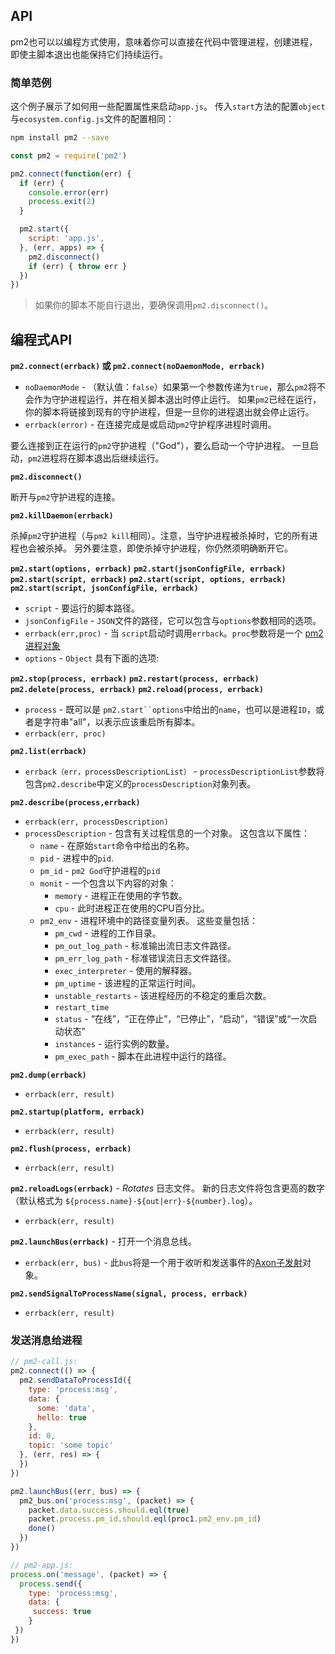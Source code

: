 ## API


pm2也可以以编程方式使用，意味着你可以直接在代码中管理进程，创建进程，即使主脚本退出也能保持它们持续运行。

### 简单范例

这个例子展示了如何用一些配置属性来启动`app.js`。 传入`start`方法的配置`object`与`ecosystem.config.js`文件的配置相同：

```bash
npm install pm2 --save
```

```javascript
const pm2 = require('pm2')

pm2.connect(function(err) {
  if (err) {
    console.error(err)
    process.exit(2)
  }

  pm2.start({
    script: 'app.js',
  }, (err, apps) => {
    pm2.disconnect()
    if (err) { throw err }
  })
})
```

> 如果你的脚本不能自行退出，要确保调用`pm2.disconnect()`。


## 编程式API

**`pm2.connect(errback)` 或 `pm2.connect(noDaemonMode, errback)`**
* `noDaemonMode` - （默认值：`false`）如果第一个参数传递为`true`，那么`pm2`将不会作为守护进程运行，并在相关脚本退出时停止运行。
如果`pm2`已经在运行，你的脚本将链接到现有的守护进程，但是一旦你的进程退出就会停止运行。
* `errback(error)` - 在连接完成是或启动`pm2`守护程序进程时调用。

要么连接到正在运行的`pm2`守护进程（"God"），要么启动一个守护进程。 一旦启动，`pm2`进程将在脚本退出后继续运行。


**`pm2.disconnect()`**

断开与`pm2`守护进程的连接。


**`pm2.killDaemon(errback)`**

杀掉`pm2`守护进程（与`pm2 kill`相同）。注意，当守护进程被杀掉时，它的所有进程也会被杀掉。 另外要注意，即使杀掉守护进程，你仍然须明确断开它。


**`pm2.start(options, errback)`**
**`pm2.start(jsonConfigFile, errback)`**
**`pm2.start(script, errback)`**
**`pm2.start(script, options, errback)`**
**`pm2.start(script, jsonConfigFile, errback)`**

- `script` - 要运行的脚本路径。
- `jsonConfigFile` - `JSON`文件的路径，它可以包含与`options`参数相同的选项。
- `errback(err,proc)` - 当 `script`启动时调用`errback`。`proc`参数将是一个 [pm2 进程对象](https://github.com/soyuka/pm2-notify#templating)
- `options` - `Object` 具有下面的选项:

**`pm2.stop(process, errback)`**
**`pm2.restart(process, errback)`**
**`pm2.delete(process, errback)`**
**`pm2.reload(process, errback)`**

- `process`  - 既可以是 `pm2.start``options`中给出的`name`，也可以是进程`ID`，或者是字符串"all"，以表示应该重启所有脚本。
- `errback(err, proc)`


**`pm2.list(errback)`**

* `errback（err，processDescriptionList）` - `processDescriptionList`参数将包含`pm2.describe`中定义的`processDescription`对象列表。


**`pm2.describe(process,errback)`**

* `errback(err, processDescription)`
* `processDescription` - 包含有关过程信息的一个对象。 这包含以下属性：
  * `name` - 在原始`start`命令中给出的名称。
  * `pid` - 进程中的`pid`.
  * `pm_id` - `pm2 God`守护进程的`pid`
  * `monit` - 一个包含以下内容的对象：
    * `memory` - 进程正在使用的字节数。
    * `cpu` - 此时进程正在使用的CPU百分比。
  * `pm2_env` - 进程环境中的路径变量列表。 这些变量包括：
    * `pm_cwd` - 进程的工作目录。
    * `pm_out_log_path` - 标准输出流日志文件路径。
    * `pm_err_log_path` - 标准错误流日志文件路径。
    * `exec_interpreter` - 使用的解释器。
    * `pm_uptime` - 该进程的正常运行时间。
    * `unstable_restarts` - 该进程经历的不稳定的重启次数。
    * `restart_time`
    * `status` - “在线”，“正在停止”，“已停止”，“启动”，“错误”或“一次启动状态”
    * `instances` - 运行实例的数量。
    * `pm_exec_path` - 脚本在此进程中运行的路径。


**`pm2.dump(errback)`**

* `errback(err, result)`


**`pm2.startup(platform, errback)`**

* `errback(err, result)`


**`pm2.flush(process, errback)`**

* `errback(err, result)`


**`pm2.reloadLogs(errback)`** - *Rotates* 日志文件。 新的日志文件将包含更高的数字（默认格式为 `${process.name}-${out|err}-${number}.log`）。

* `errback(err, result)`


**`pm2.launchBus(errback)`** - 打开一个消息总线。

* `errback(err, bus)` - 此`bus`将是一个用于收听和发送事件的[Axon子发射](https://github.com/tj/axon#pubemitter--subemitter)对象。


**`pm2.sendSignalToProcessName(signal, process, errback)`**

* `errback(err, result)`

### 发送消息给进程

```javascript
// pm2-call.js:
pm2.connect(() => {
  pm2.sendDataToProcessId({
    type: 'process:msg',
    data: {
      some: 'data',
      hello: true
    },
    id: 0,
    topic: 'some topic'
  }, (err, res) => {
  })
})

pm2.launchBus((err, bus) => {
  pm2_bus.on('process:msg', (packet) => {
    packet.data.success.should.eql(true)
    packet.process.pm_id.should.eql(proc1.pm2_env.pm_id)
    done()
  })
})
```

```javascript
// pm2-app.js:
process.on('message', (packet) => {
  process.send({
    type: 'process:msg',
    data: {
     success: true
    }
 })
})
```

